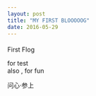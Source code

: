 ```yaml
---
layout: post
title: "MY FIRST BLOOOOOG"
date: 2016-05-29
---
```


####  
First Flog

for test  
also , for fun

问心·参上
